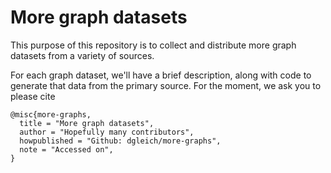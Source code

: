 # More graph datasets
This purpose of this repository is to collect and distribute more graph datasets from a variety of sources.

For each graph dataset, we'll have a brief description, along with code to generate that data from the primary source. For the moment, we ask you to please cite

    @misc{more-graphs,
      title = "More graph datasets",
      author = "Hopefully many contributors",
      howpublished = "Github: dgleich/more-graphs",
      note = "Accessed on",
    }      

